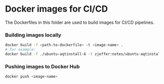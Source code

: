 # Docker images for CI/CD

The Dockerfiles in this folder are used to build images for CI/CD pipelines.

### Building images locally

```bash
docker build -f <path-to-dockerfile> -t <image-name> .
# for example:
docker build -f ./ubuntu-aqtinstall-6 -t zjeffer:notes/ubuntu-aqtinstall-6.4.3 .
```

### Pushing images to Docker Hub

```bash
docker push <image-name>
```
